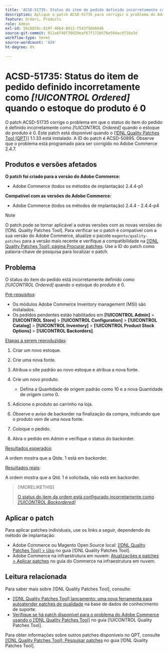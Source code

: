 ```yaml
---
title: 'ACSD-51735: Status do item de pedido definido incorretamente como *[!UICONTROL Ordered]* quando o estoque de produtos é 0'
description: Aplique o patch ACSD-51735 para corrigir o problema do Adobe Commerce em que o status do item do pedido é definido incorretamente como *[!UICONTROL Ordered]* quando o estoque do produto é 0.
feature: Orders, Products
role: Admin
exl-id: 56c8b58c-819f-46bd-8912-f543f56b66d6
source-git-commit: 011a6f46f76029eaf67f172b576e58dac9710a3d
workflow-type: tm+mt
source-wordcount: '424'
ht-degree: 0%

---
```


# ACSD-51735: Status do item de pedido definido incorretamente como *[!UICONTROL Ordered]* quando o estoque do produto é 0

O patch ACSD-51735 corrige o problema em que o status do item do pedido é definido incorretamente como *[!UICONTROL Ordered]* quando o estoque do produto é 0. Este patch está disponível quando o [[!DNL Quality Patches Tool (QPT)]](https://experienceleague.adobe.com/pt-br/docs/commerce-operations/tools/quality-patches-tool/quality-patches-tool-to-self-serve-quality-patches) 1.1.33 está instalado. A ID do patch é ACSD-50895. Observe que o problema está programado para ser corrigido no Adobe Commerce 2.4.7.

## Produtos e versões afetados

**O patch foi criado para a versão do Adobe Commerce:**

* Adobe Commerce (todos os métodos de implantação) 2.4.4-p1

**Compatível com as versões do Adobe Commerce:**

* Adobe Commerce (todos os métodos de implantação) 2.4.4 - 2.4.4-p4

>[!NOTE]
>
>O patch pode se tornar aplicável a outras versões com as novas versões do [!DNL Quality Patches Tool]. Para verificar se o patch é compatível com a sua versão do Adobe Commerce, atualize o pacote `magento/quality-patches` para a versão mais recente e verifique a compatibilidade na [[!DNL Quality Patches Tool]: página Procurar patches](https://experienceleague.adobe.com/tools/commerce-quality-patches/index.html?lang=pt-BR). Use a ID do patch como palavra-chave de pesquisa para localizar o patch.

## Problema

O status do item do pedido está incorretamente definido como *[!UICONTROL Ordered]* quando o estoque do produto é 0.

<u>Pré-requisitos</u>:

* Os módulos Adobe Commerce Inventory management (MSI) são instalados.
* Os pedidos pendentes estão habilitados em **[!UICONTROL Admin]** > **[!UICONTROL Store]** > **[!UICONTROL Configuration]** > **[!UICONTROL Catalog]** > **[!UICONTROL Inventory]** > **[!UICONTROL Product Stock Options]** > **[!UICONTROL Backorders]**.

<u>Etapas a serem reproduzidas</u>:

1. Criar um novo estoque.
1. Crie uma nova fonte.
1. Atribua o site padrão ao novo estoque e atribua a nova fonte.
1. Crie um novo produto.

   * Defina a Quantidade de origem padrão como 10 e a nova Quantidade de origem como 0.

1. Adicione o produto ao carrinho na loja.
1. Observe o aviso de backorder na finalização da compra, indicando que o produto vem de uma nova fonte.
1. Coloque o pedido.
1. Abra o pedido em Admin e verifique o status do backorder.

<u>Resultados esperados</u>:

A ordem mostra que a Qtde. 1 está em backorder.

<u>Resultados reais</u>:

A ordem mostra que a Qtd. 1 é solicitada, não está em backorder.

>[!MORELIKETHIS]
>
>[O status do item da ordem está configurado incorretamente como *[!UICONTROL Backordered]*](/help/tools/quality-patches-tool/patches-available-in-qpt/v1-1-33/acsd-51408-order-item-status-is-set-to-backordered.md)

## Aplicar o patch

Para aplicar patches individuais, use os links a seguir, dependendo do método de implantação:

* Adobe Commerce ou Magento Open Source local: [[!DNL Quality Patches Tool] > Uso](/help/tools/quality-patches-tool/usage.md) no guia [!DNL Quality Patches Tool].
* Adobe Commerce na infraestrutura em nuvem: [Atualizações e patches > Aplicar patches](https://experienceleague.adobe.com/docs/commerce-cloud-service/user-guide/develop/upgrade/apply-patches.html?lang=pt-BR) no guia do Commerce na infraestrutura em nuvem.

## Leitura relacionada

Para saber mais sobre [!DNL Quality Patches Tool], consulte:

* [[!DNL Quality Patches Tool] lançamento: uma nova ferramenta para autoatender patches de qualidade](https://experienceleague.adobe.com/pt-br/docs/commerce-operations/tools/quality-patches-tool/quality-patches-tool-to-self-serve-quality-patches) na base de dados de conhecimento de suporte.
* [Verifique se há patch disponível para o problema do Adobe Commerce usando o  [!DNL Quality Patches Tool]](/help/tools/quality-patches-tool/patches-available-in-qpt/check-patch-for-magento-issue-with-magento-quality-patches.md) no guia [!UICONTROL Quality Patches Tool].


Para obter informações sobre outros patches disponíveis no QPT, consulte [[!DNL Quality Patches Tool]: Pesquisar patches](https://experienceleague.adobe.com/tools/commerce-quality-patches/index.html?lang=pt-BR) no guia [!DNL Quality Patches Tool].
